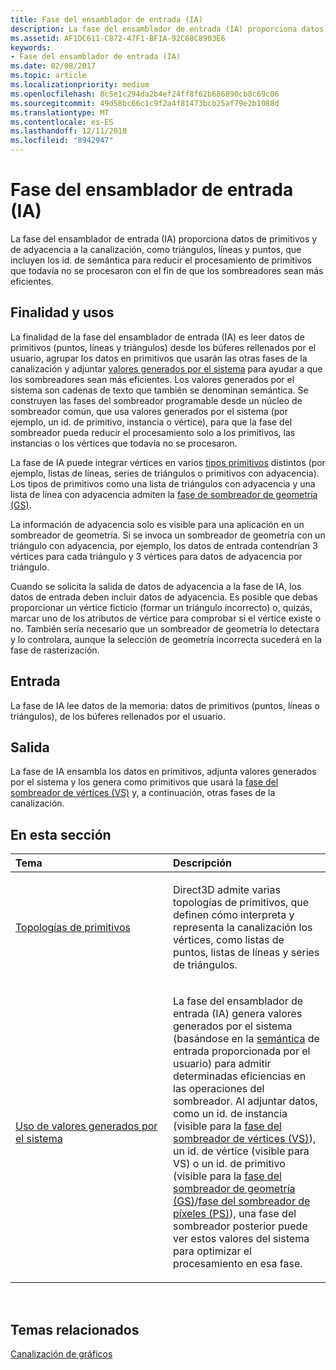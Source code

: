 ```yaml
---
title: Fase del ensamblador de entrada (IA)
description: La fase del ensamblador de entrada (IA) proporciona datos de primitivos y de adyacencia a la canalización, como triángulos, líneas y puntos, que incluyen los id. de semántica para reducir el procesamiento de primitivos que todavía no se procesaron con el fin de que los sombreadores sean más eficientes.
ms.assetid: AF1DC611-C872-47F1-BF1A-92C68C8903E6
keywords:
- Fase del ensamblador de entrada (IA)
ms.date: 02/08/2017
ms.topic: article
ms.localizationpriority: medium
ms.openlocfilehash: 8c5e1c294da2b4ef24ff8f62b686890cb8c69c06
ms.sourcegitcommit: 49d58bc66c1c9f2a4f81473bcb25af79e2b1088d
ms.translationtype: MT
ms.contentlocale: es-ES
ms.lasthandoff: 12/11/2018
ms.locfileid: "8942947"
---
```

# <a name="input-assembler-ia-stage"></a>Fase del ensamblador de entrada (IA)


La fase del ensamblador de entrada (IA) proporciona datos de primitivos y de adyacencia a la canalización, como triángulos, líneas y puntos, que incluyen los id. de semántica para reducir el procesamiento de primitivos que todavía no se procesaron con el fin de que los sombreadores sean más eficientes.

## <a name="span-idpurpose-and-usesspanspan-idpurpose-and-usesspanspan-idpurpose-and-usesspanpurpose-and-uses"></a><span id="Purpose-and-uses"></span><span id="purpose-and-uses"></span><span id="PURPOSE-AND-USES"></span>Finalidad y usos


La finalidad de la fase del ensamblador de entrada (IA) es leer datos de primitivos (puntos, líneas y triángulos) desde los búferes rellenados por el usuario, agrupar los datos en primitivos que usarán las otras fases de la canalización y adjuntar [valores generados por el sistema](https://msdn.microsoft.com/library/windows/desktop/bb509647) para ayudar a que los sombreadores sean más eficientes. Los valores generados por el sistema son cadenas de texto que también se denominan semántica. Se construyen las fases del sombreador programable desde un núcleo de sombreador común, que usa valores generados por el sistema (por ejemplo, un id. de primitivo, instancia o vértice), para que la fase del sombreador pueda reducir el procesamiento solo a los primitivos, las instancias o los vértices que todavía no se procesaron.

La fase de IA puede integrar vértices en varios [tipos primitivos](primitive-topologies.md) distintos (por ejemplo, listas de líneas, series de triángulos o primitivos con adyacencia). Los tipos de primitivos como una lista de triángulos con adyacencia y una lista de línea con adyacencia admiten la [fase de sombreador de geometría (GS)](geometry-shader-stage--gs-.md).

La información de adyacencia solo es visible para una aplicación en un sombreador de geometría. Si se invoca un sombreador de geometría con un triángulo con adyacencia, por ejemplo, los datos de entrada contendrían 3 vértices para cada triángulo y 3 vértices para datos de adyacencia por triángulo.

Cuando se solicita la salida de datos de adyacencia a la fase de IA, los datos de entrada deben incluir datos de adyacencia. Es posible que debas proporcionar un vértice ficticio (formar un triángulo incorrecto) o, quizás, marcar uno de los atributos de vértice para comprobar si el vértice existe o no. También sería necesario que un sombreador de geometría lo detectara y lo controlara, aunque la selección de geometría incorrecta sucederá en la fase de rasterización.

## <a name="span-idinputspanspan-idinputspanspan-idinputspaninput"></a><span id="Input"></span><span id="input"></span><span id="INPUT"></span>Entrada


La fase de IA lee datos de la memoria: datos de primitivos (puntos, líneas o triángulos), de los búferes rellenados por el usuario.

## <a name="span-idoutputspanspan-idoutputspanspan-idoutputspanoutput"></a><span id="Output"></span><span id="output"></span><span id="OUTPUT"></span>Salida


La fase de IA ensambla los datos en primitivos, adjunta valores generados por el sistema y los genera como primitivos que usará la [fase del sombreador de vértices (VS)](vertex-shader-stage--vs-.md) y, a continuación, otras fases de la canalización.

## <a name="span-idin-this-sectionspanin-this-section"></a><span id="in-this-section"></span>En esta sección


<table>
<colgroup>
<col width="50%" />
<col width="50%" />
</colgroup>
<thead>
<tr class="header">
<th align="left">Tema</th>
<th align="left">Descripción</th>
</tr>
</thead>
<tbody>
<tr class="odd">
<td align="left"><p><a href="primitive-topologies.md">Topologías de primitivos</a></p></td>
<td align="left"><p>Direct3D admite varias topologías de primitivos, que definen cómo interpreta y representa la canalización los vértices, como listas de puntos, listas de líneas y series de triángulos.</p></td>
</tr>
<tr class="even">
<td align="left"><p><a href="using-system-generated-values.md">Uso de valores generados por el sistema</a></p></td>
<td align="left"><p>La fase del ensamblador de entrada (IA) genera valores generados por el sistema (basándose en la <a href="https://msdn.microsoft.com/library/windows/desktop/bb509647">semántica</a> de entrada proporcionada por el usuario) para admitir determinadas eficiencias en las operaciones del sombreador. Al adjuntar datos, como un id. de instancia (visible para la <a href="vertex-shader-stage--vs-.md">fase del sombreador de vértices (VS)</a>), un id. de vértice (visible para VS) o un id. de primitivo (visible para la <a href="geometry-shader-stage--gs-.md">fase del sombreador de geometría (GS)</a>/<a href="pixel-shader-stage--ps-.md">fase del sombreador de píxeles (PS)</a>), una fase del sombreador posterior puede ver estos valores del sistema para optimizar el procesamiento en esa fase.</p></td>
</tr>
</tbody>
</table>

 

## <a name="span-idrelated-topicsspanrelated-topics"></a><span id="related-topics"></span>Temas relacionados


[Canalización de gráficos](graphics-pipeline.md)

 

 




